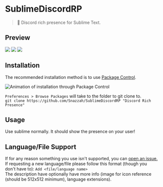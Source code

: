 # SublimeDiscordRP
> 📄 Discord rich presence for Sublime Text.

## Preview
![](https://safe.kashima.moe/1es45l5hk6tu.png) ![](https://safe.kashima.moe/mbm05x2z9yfn.png)
![](https://safe.kashima.moe/47cf371te8sv.png)  

## Installation
The recommended installation method is to use [Package Control](https://packagecontrol.io/packages/Discord%20Rich%20Presence).

![Animation of installation through Package Control](https://camo.githubusercontent.com/ff3df50a4bad4b83b2072550c1d8cf6f5d55d159/68747470733a2f2f692e696d6775722e636f6d2f737a7475474f572e676966)

`Preferences > Browse Packages` will take to the folder to git clone to.  
`git clone https://github.com/Snazzah/SublimeDiscordRP "Discord Rich Presence"`

## Usage
Use sublime normally. It should show the presence on your user!

## Language/File Support 
If for any reason something you use isn't supported, you can [open an issue.](https://github.com/Snazzah/SublimeDiscordRP/issues/new)  
If requesting a new language/file please follow this format (though you don't have to): `Add <file/language name>`  
The description have optionally have more info (image for icon reference (should be 512x512 minimum), language extensions).
